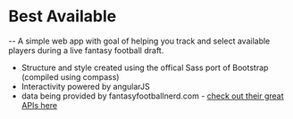 # Best Available
--
A simple web app with goal of helping you track and select available players during a live fantasy football draft.

* Structure and style created using the offical Sass port of Bootstrap (compiled using compass)
* Interactivity powered by angularJS
* data being provided by fantasyfootballnerd.com - [check out their great APIs here](http://www.fantasyfootballnerd.com/fantasy-football-api)
